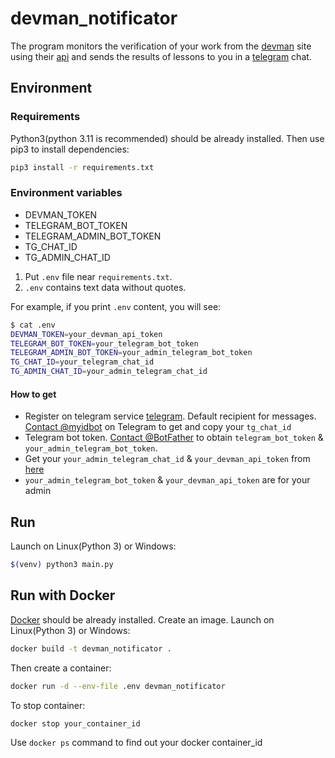 # devman_notificator

The program monitors the verification of your work from the [devman](https://dvmn.org/) site using
their [api](https://dvmn.org/api/docs/) and sends the results of lessons to you in
a [telegram](https://web.telegram.org/z/) chat.

## Environment

### Requirements

Python3(python 3.11 is recommended) should be already installed. Then use pip3 to install dependencies:

```bash
pip3 install -r requirements.txt
```

### Environment variables

- DEVMAN_TOKEN
- TELEGRAM_BOT_TOKEN
- TELEGRAM_ADMIN_BOT_TOKEN
- TG_CHAT_ID
- TG_ADMIN_CHAT_ID

1. Put `.env` file near `requirements.txt`.
2. `.env` contains text data without quotes.

For example, if you print `.env` content, you will see:

```bash
$ cat .env
DEVMAN_TOKEN=your_devman_api_token
TELEGRAM_BOT_TOKEN=your_telegram_bot_token
TELEGRAM_ADMIN_BOT_TOKEN=your_admin_telegram_bot_token
TG_CHAT_ID=your_telegram_chat_id
TG_ADMIN_CHAT_ID=your_admin_telegram_chat_id
```

#### How to get

* Register on telegram service [telegram](https://web.telegram.org/z/). Default recipient for
  messages. [Contact @myidbot](https://telegram.me/myidbot)
  on Telegram to get and copy your `tg_chat_id`
* Telegram bot token. [Contact @BotFather](https://telegram.me/botfather) to obtain `telegram_bot_token` & `your_admin_telegram_bot_token`.
* Get your `your_admin_telegram_chat_id` & `your_devman_api_token` from [here](https://dvmn.org/api/docs/)
* `your_admin_telegram_bot_token` & `your_devman_api_token` are for your admin

## Run

Launch on Linux(Python 3) or Windows:

```bash
$(venv) python3 main.py
```

## Run with Docker

[Docker](https://www.docker.com/get-started/) should be already installed. Create an image. Launch on Linux(Python 3) or Windows:

```bash
docker build -t devman_notificator .
```

Then create a container:

```bash
docker run -d --env-file .env devman_notificator
```

To stop container:

```bash
docker stop your_container_id
```

Use `docker ps` command to find out your docker container_id
